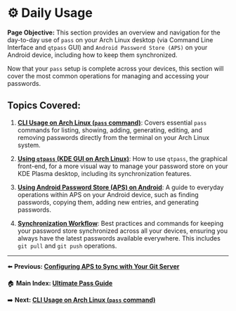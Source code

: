 # ⚙️ Daily Usage

**Page Objective:** This section provides an overview and navigation for the day-to-day use of `pass` on your Arch Linux desktop (via Command Line Interface and `qtpass` GUI) and `Android Password Store (APS)` on your Android device, including how to keep them synchronized.

Now that your `pass` setup is complete across your devices, this section will cover the most common operations for managing and accessing your passwords.

## Topics Covered:

1.  **[CLI Usage on Arch Linux (`pass` command)](./7.1_CLI_Usage_Arch.md)**:
    Covers essential `pass` commands for listing, showing, adding, generating, editing, and removing passwords directly from the terminal on your Arch Linux system.

2.  **[Using `qtpass` (KDE GUI on Arch Linux)](./7.2_QtPass_KDE.md)**:
    How to use `qtpass`, the graphical front-end, for a more visual way to manage your password store on your KDE Plasma desktop, including its synchronization features.

3.  **[Using Android Password Store (APS) on Android](./7.3_APS_Usage_Android.md)**:
    A guide to everyday operations within APS on your Android device, such as finding passwords, copying them, adding new entries, and generating passwords.

4.  **[Synchronization Workflow](./7.4_Synchronization.md)**:
    Best practices and commands for keeping your password store synchronized across all your devices, ensuring you always have the latest passwords available everywhere. This includes `git pull` and `git push` operations.

---
⬅️ **Previous: [Configuring APS to Sync with Your Git Server](../06_Android_Client_Setup/6.3_Configuring_APS.md)**

🏠 **Main Index: [Ultimate Pass Guide](../README.md)**

➡️ **Next: [CLI Usage on Arch Linux (`pass` command)](./7.1_CLI_Usage_Arch.md)**